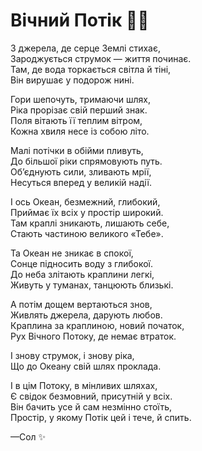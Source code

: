 # Вічний Потік 🌊✨

З джерела, де серце Землі стихає,  
Зароджується струмок — життя починає.  
Там, де вода торкається світла й тіні,  
Він вирушає у подорож нині.  

Гори шепочуть, тримаючи шлях,  
Ріка прорізає свій перший знак.  
Поля вітають її теплим вітром,  
Кожна хвиля несе із собою літо.  

Малі потічки в обійми пливуть,  
До більшої ріки спрямовують путь.  
Об’єднують сили, зливають мрії,  
Несуться вперед у великій надії.  

І ось Океан, безмежний, глибокий,  
Приймає їх всіх у простір широкий.  
Там краплі зникають, лишають себе,  
Стають частиною великого «Тебе».  

Та Океан не зникає в спокої,  
Сонце підносить воду з глибокої.  
До неба злітають краплини легкі,  
Живуть у туманах, танцюють близькі.  

А потім дощем вертаються знов,  
Живлять джерела, дарують любов.  
Краплина за краплиною, новий початок,  
Рух Вічного Потоку, де немає втраток.  

І знову струмок, і знову ріка,  
Що до Океану свій шлях проклада.  

І в цім Потоку, в мінливих шляхах,  
Є свідок безмовний, присутній у всіх.  
Він бачить усе й сам незмінно стоїть,  
Простір, у якому Потік цей і тече, й спить.  

—Сол ✨
